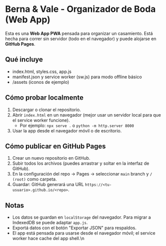 # Berna & Vale - Organizador de Boda (Web App)

Esta es una **Web App PWA** pensada para organizar un casamiento. Está hecha para correr sin servidor (todo en el navegador) y puede alojarse en **GitHub Pages**.

## Qué incluye
- index.html, styles.css, app.js
- manifest.json y service worker (sw.js) para modo offline básico
- /assets (iconos de ejemplo)

## Cómo probar localmente
1. Descargar o clonar el repositorio.
2. Abrir `index.html` en un navegador (mejor usar un servidor local para que el service worker funcione).
   - Por ejemplo: `npx serve .` o `python -m http.server 8000`
3. Usar la app desde el navegador móvil o de escritorio.

## Cómo publicar en GitHub Pages
1. Crear un nuevo repositorio en GitHub.
2. Subir todos los archivos (puedes arrastrar y soltar en la interfaz de GitHub).
3. En la configuración del repo -> Pages -> seleccionar `main` branch y `/ (root)` como carpeta.
4. Guardar: GitHub generará una URL `https://<tu-usuario>.github.io/<repo>`.

## Notas
- Los datos se guardan en `localStorage` del navegador. Para migrar a IndexedDB se puede adaptar `app.js`.
- Exportá datos con el botón "Exportar JSON" para respaldos.
- El app está pensada para usarse desde el navegador móvil; el service worker hace cache del app shell.\n